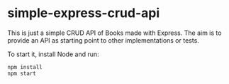 # simple-express-crud-api

This is just a simple CRUD API of Books made with Express. The aim is to provide an API as starting point to other implementations or tests.

To start it, install Node and run:

```
npm install
npm start
```
